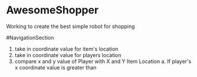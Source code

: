 # AwesomeShopper
Working to create the best simple robot for shopping

#NavigationSection

1. take in coordinate value for item's location
2. take in coordinate value for players location
3. compare x and y value of Player with X and Y Item Location
  a. If player's x coordinate value is greater than 
  
